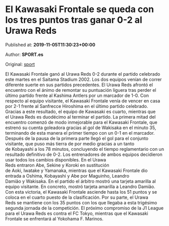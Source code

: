 
# El Kawasaki Frontale se queda con los tres puntos tras ganar 0-2 al Urawa Reds

Published at: **2019-11-05T11:30:23+00:00**

Author: **SPORT.es**

Original: [sport](https://www.sport.es/es/noticias/liga-japonesa/kawasaki-frontale-queda-con-los-tres-puntos-tras-ganar-0-2-urawa-reds-7715042)

El Kawasaki Frontale ganó al Urawa Reds 0-2 durante el partido celebrado este martes en el Saitama Stadium 2002. Los dos equipos venían de correr diferente suerte en sus partidos precedentes. El Urawa Reds afrontó el encuentro con el ánimo de remontar su puntuación liguera tras perder el último partido frente al Kashima Antlers por un marcador de 1-0. Con respecto al equipo visitante, el Kawasaki Frontale venía de vencer en casa por 2-1 frente al Sanfrecce Hiroshima en el último partido celebrado. Gracias a este resultado, el equipo de Kawasaki es cuarto, mientras que el Urawa Reds es duodécimo al terminar el partido.
La primera mitad del encuentro comenzó de modo inmejorable para el Kawasaki Frontale, que estrenó su cuenta goleadora gracias al gol de Wakisaka en el minuto 35, terminando de esta manera el primer tiempo con un 0-1 en el marcador.
Después de la pausa de la primera parte llegó el gol para el conjunto visitante, que puso más tierra de por medio gracias a un tanto de Kobayashi a los 78 minutos, concluyendo el tiempo reglamentario con un resultado definitivo de 0-2.
Los entrenadores de ambos equipos decidieron usar todos los cambios disponibles. En el Urawa Reds entraron Abe, Sekine y Koroki en sustitución de Aoki, Iwatake y Yamanaka, mientras que el Kawasaki Frontale dio entrada a Oshima, Kobayashi y Abe por Maguinho, Leandro Damião y Wakisaka.
En el partido el árbitro mostró una tarjeta amarilla al equipo visitante. En concreto, mostró tarjeta amarilla a Leandro Damião.
Con esta victoria, el Kawasaki Frontale asciende hasta los 51 puntos y se coloca en el cuarto puesto de la clasificación. Por su parte, el Urawa Reds se mantiene con los 35 puntos con los que llegaba a esta trigésimo segunda jornada de la competición.
El próximo compromiso de la J1 League para el Urawa Reds es contra el FC Tokyo, mientras que el Kawasaki Frontale se enfrentará al Yokohama F. Marinos.
